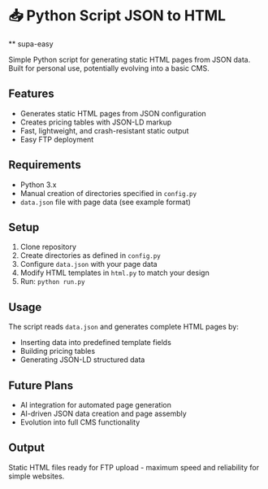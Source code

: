 
# 📥 Python Script JSON to HTML
** supa-easy

Simple Python script for generating static HTML pages from JSON data. Built for personal use, potentially evolving into a basic CMS.

## Features

- Generates static HTML pages from JSON configuration
- Creates pricing tables with JSON-LD markup
- Fast, lightweight, and crash-resistant static output
- Easy FTP deployment

## Requirements

- Python 3.x
- Manual creation of directories specified in `config.py`
- `data.json` file with page data (see example format)

## Setup

1. Clone repository
2. Create directories as defined in `config.py`
3. Configure `data.json` with your page data
4. Modify HTML templates in `html.py` to match your design
5. Run: `python run.py`

## Usage

The script reads `data.json` and generates complete HTML pages by:
- Inserting data into predefined template fields
- Building pricing tables
- Generating JSON-LD structured data

## Future Plans

- AI integration for automated page generation
- AI-driven JSON data creation and page assembly
- Evolution into full CMS functionality

## Output

Static HTML files ready for FTP upload - maximum speed and reliability for simple websites.
